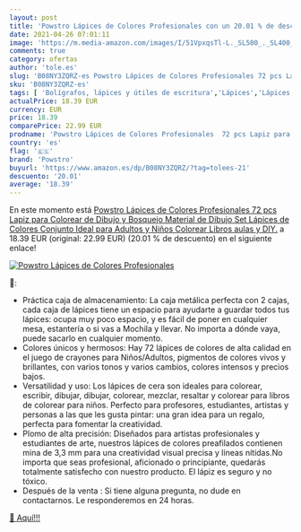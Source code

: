 ```yaml
---
layout: post
title: 'Powstro Lápices de Colores Profesionales con un 20.01 % de descuento'
date: 2021-04-26 07:01:11
image: 'https://m.media-amazon.com/images/I/51VpxqsTl-L._SL500_._SL400_.jpg'
comments: true
category: ofertas
author: 'tole.es'
slug: 'B08NY3ZQRZ-es Powstro Lápices de Colores Profesionales 72 pcs Lapiz para...'
sku: 'B08NY3ZQRZ-es'
tags: [ 'Bolígrafos, lápices y útiles de escritura','Lápices','Lápices de colores para adultos','Oficina y papelería','colorear','lápices','powstro', ]
actualPrice: 18.39 EUR
currency: EUR
price: 18.39
comparePrice: 22.99 EUR
prodname: 'Powstro Lápices de Colores Profesionales  72 pcs Lapiz para Colorear de Dibujo y Bosquejo Material de Dibujo Set  Lápices de Colores Conjunto Ideal para Adultos y Niños  Colorear Libros  aulas y DIY.'
country: 'es'
flag: '🇪🇸'
brand: 'Powstro'
buyurl: 'https://www.amazon.es/dp/B08NY3ZQRZ/?tag=tolees-21'
descuento: '20.01'
average: '18.39'
---
```


En este momento está [Powstro Lápices de Colores Profesionales  72 pcs Lapiz para Colorear de Dibujo y Bosquejo Material de Dibujo Set  Lápices de Colores Conjunto Ideal para Adultos y Niños  Colorear Libros  aulas y DIY.](https://www.amazon.es/dp/B08NY3ZQRZ/?tag=tolees-21) a 18.39 EUR (original: 22.99 EUR) (20.01 %  de descuento) en el siguiente enlace!

[![Powstro Lápices de Colores Profesionales](https://m.media-amazon.com/images/I/51VpxqsTl-L._SL500_._SL400_.jpg)](https://www.amazon.es/dp/B08NY3ZQRZ/?tag=tolees-21)

🔎:

- Práctica caja de almacenamiento: La caja metálica perfecta con 2 cajas, cada caja de lápices tiene un espacio para ayudarte a guardar todos tus lápices: ocupa muy poco espacio, y es fácil de poner en cualquier mesa, estantería o si vas a Mochila y llevar. No importa a dónde vaya, puede sacarlo en cualquier momento.
- Colores únicos y hermosos: Hay 72 lápices de colores de alta calidad en el juego de crayones para Niños/Adultos, pigmentos de colores vivos y brillantes, con varios tonos y varios cambios, colores intensos y precios bajos.
- Versatilidad y uso: Los lápices de cera son ideales para colorear, escribir, dibujar, dibujar, colorear, mezclar, resaltar y colorear para libros de colorear para niños. Perfecto para profesores, estudiantes, artistas y personas a las que les gusta pintar: una gran idea para un regalo, perfecta para fomentar la creatividad.
- Plomo de alta precisión: Diseñados para artistas profesionales y estudiantes de arte, nuestros lápices de colores preafilados contienen mina de 3,3 mm para una creatividad visual precisa y líneas nítidas.No importa que seas profesional, aficionado o principiante, quedarás totalmente satisfecho con nuestro producto. El lápiz es seguro y no tóxico.
- Después de la venta : Si tiene alguna pregunta, no dude en contactarnos. Le responderemos en 24 horas.

[🛒 Aquí!!!](https://www.amazon.es/dp/B08NY3ZQRZ/?tag=tolees-21)
